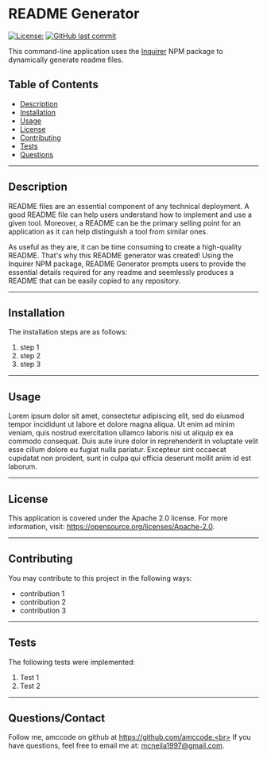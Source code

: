 
# README Generator

[![License: ](https://img.shields.io/badge/License-Apache_2.0-blue.svg)](https://opensource.org/licenses/Apache-2.0) [![GitHub last commit](https://img.shields.io/github/last-commit/aMcCode/readme-generator?style=flat)]()

This command-line application uses the [Inquirer](https://www.npmjs.com/package/inquirer) NPM package to dynamically generate readme files.

## Table of Contents
* [Description](#Description)
* [Installation](#Installation)
* [Usage](#Usage)
* [License](#License)
* [Contributing](#Contributing)
* [Tests](#Tests)
* [Questions](#Questions)
***

## Description
README files are an essential component of any technical deployment. A good README file can help users understand how to implement and use a given tool. Moreover, a README can be the primary selling point for an application as it can help distinguish a tool from similar ones.

As useful as they are, it can be time consuming to create a high-quality README. That's why this README generator was created! Using the Inquirer NPM package, README Generator prompts users to provide the essential details required for any readme and seemlessly produces a README that can be easily copied to any repository. 
***

## Installation
The installation steps are as follows:

1. step 1
2. step 2
3. step 3

***

## Usage
Lorem ipsum dolor sit amet, consectetur adipiscing elit, sed do eiusmod tempor incididunt ut labore et dolore magna aliqua. Ut enim ad minim veniam, quis nostrud exercitation ullamco laboris nisi ut aliquip ex ea commodo consequat. Duis aute irure dolor in reprehenderit in voluptate velit esse cillum dolore eu fugiat nulla pariatur. Excepteur sint occaecat cupidatat non proident, sunt in culpa qui officia deserunt mollit anim id est laborum.
***

## License
This application is covered under the Apache 2.0 license. For more information, visit:
  https://opensource.org/licenses/Apache-2.0.
***

## Contributing
You may contribute to this project in the following ways: 
* contribution 1
* contribution 2
* contribution 3

***

## Tests
The following tests were implemented:
1. Test 1
2. Test 2

***

## Questions/Contact

Follow me, amccode on github at https://github.com/amccode.<br>
If you have questions, feel free to email me at: mcneila1997@gmail.com.

